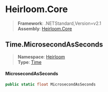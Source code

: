 # Heirloom.Core

> **Framework**: .NETStandard,Version=v2.1  
> **Assembly**: [Heirloom.Core][0]  

## Time.MicrosecondAsSeconds

> **Namespace**: [Heirloom][0]  
> **Type**: [Time][1]  

#### MicrosecondAsSeconds

```cs
public static float MicrosecondAsSeconds
```

[0]: ../../../Heirloom.Core.md
[1]: ../Time.md
